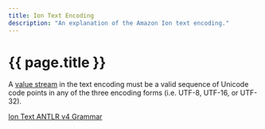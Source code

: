 ```yaml
---
title: Ion Text Encoding
description: "An explanation of the Amazon Ion text encoding."
---
```


# {{ page.title }}

A [value stream](glossary.html#value_stream) in the text encoding must be a
valid sequence of Unicode code points in any of the three encoding forms
(i.e. UTF-8, UTF-16, or UTF-32).

[Ion Text ANTLR v4 Grammar](grammar/IonText.g4.txt)
